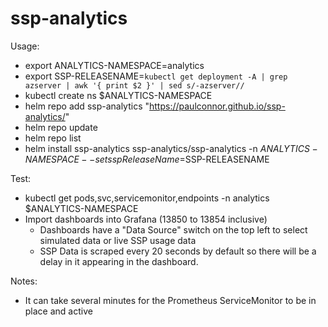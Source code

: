 # ssp-analytics

Usage:
- export ANALYTICS-NAMESPACE=analytics
- export SSP-RELEASENAME=`kubectl get deployment -A | grep azserver | awk '{ print $2 }' | sed s/-azserver//`
- kubectl create ns $ANALYTICS-NAMESPACE
- helm repo add ssp-analytics  "https://paulconnor.github.io/ssp-analytics/"
- helm repo update
- helm repo list
- helm install ssp-analytics ssp-analytics/ssp-analytics -n $ANALYTICS-NAMESPACE --set sspReleaseName=$SSP-RELEASENAME

Test:
- kubectl get pods,svc,servicemonitor,endpoints -n analytics $ANALYTICS-NAMESPACE
- Import dashboards into Grafana (13850 to 13854 inclusive)
  - Dashboards have a "Data Source" switch on the top left to select simulated data or live SSP usage data
  - SSP Data is scraped every 20 seconds by default so there will be a delay in it appearing in the dashboard.

Notes:
- It can take several minutes for the Prometheus ServiceMonitor to be in place and active
